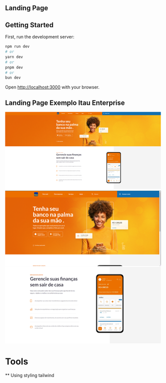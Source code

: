 ## Landing Page

## Getting Started

First, run the development server:

```bash
npm run dev
# or
yarn dev
# or
pnpm dev
# or
bun dev
```

Open [http://localhost:3000](http://localhost:3000) with your browser.

## Landing Page Exemplo Itau Enterprise

<img src="./src/assets/Captura3.png">

<img src="./src//assets/Captura.png">

<img src="./src/assets/Capturar2.png">

# Tools

** Using styling tailwind 
